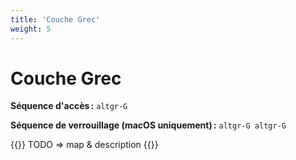 ```yaml
---
title: 'Couche Grec'
weight: 5
---
```


# Couche Grec

**Séquence d'accès :** `altgr-G`

**Séquence de verrouillage (macOS uniquement) :** `altgr-G altgr-G`

{{<hint danger>}}
TODO ⇒ map & description
{{</hint>}}